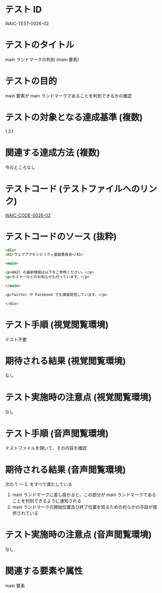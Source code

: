 # テスト ID

WAIC-TEST-0026-02

# テストのタイトル

main ランドマークの判別 (main 要素)

# テストの目的

main 要素が main ランドマークであることを判別できるかの確認

# テストの対象となる達成基準 (複数)

1.3.1

# 関連する達成方法 (複数)

今のところなし

# テストコード (テストファイルへのリンク)

[WAIC-CODE-0026-02](https://waic.github.io/as_test/WAIC-CODE/WAIC-CODE-0026-02.html)

# テストコードのソース (抜粋)

```html
<div>
<h1>ウェブアクセシビリティ基盤委員会</h1>

<main>

<p>WAIC の最新情報は以下をご参照ください。</p>
<p>セミナーなどのお知らせも行っています。</p>

</main>

<p>Twitter や Facebook でも情報発信しています。</p>

</div>

```

# テスト手順 (視覚閲覧環境)

テスト不要

# 期待される結果 (視覚閲覧環境)

なし

# テスト実施時の注意点 (視覚閲覧環境)

なし

# テスト手順 (音声閲覧環境)

テストファイルを開いて、その内容を確認

# 期待される結果 (音声閲覧環境)

次の 1. 〜 2. をすべて満たしている

1. main ランドマークに差し掛かると、この部分が main ランドマークであることを判別できるように通知される
2. main ランドマークの開始位置及び終了位置を知るための何らかの手段が提供されている

# テスト実施時の注意点 (音声閲覧環境)

なし

# 関連する要素や属性

main 要素

